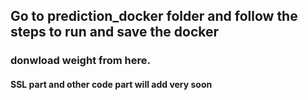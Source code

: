 ## Go to prediction_docker folder and follow the steps to run and save the docker

### donwload weight from here.

#### SSL part and other code part will add very soon
